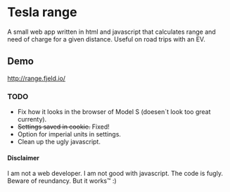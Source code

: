 # Tesla range

A small web app written in html and javascript that calculates range and need of charge for a given distance. Useful on road trips with an EV.


## Demo

http://range.fjeld.io/


### TODO

* Fix how it looks in the browser of Model S (doesen´t look too great currenty).
* ~~Settings saved in cookie.~~ Fixed!
* Option for imperial units in settings.
* Clean up the ugly javascript.


#### Disclaimer

I am not a web developer. I am not good with javascript. The code is fugly. Beware of reundancy.
But it works™ :)
